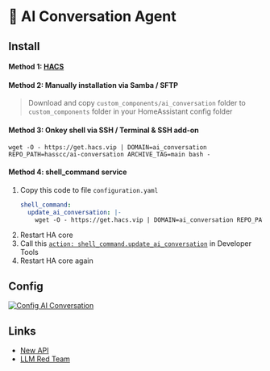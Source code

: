 # 🤖 AI Conversation Agent

<a name="install"></a>
## Install

#### Method 1: [HACS](https://my.home-assistant.io/redirect/hacs_repository/?category=integration&owner=hasscc&repository=ai-conversation)

#### Method 2: Manually installation via Samba / SFTP
> Download and copy `custom_components/ai_conversation` folder to `custom_components` folder in your HomeAssistant config folder

#### Method 3: Onkey shell via SSH / Terminal & SSH add-on
```shell
wget -O - https://get.hacs.vip | DOMAIN=ai_conversation REPO_PATH=hasscc/ai-conversation ARCHIVE_TAG=main bash -
```

#### Method 4: shell_command service
1. Copy this code to file `configuration.yaml`
    ```yaml
    shell_command:
      update_ai_conversation: |-
        wget -O - https://get.hacs.vip | DOMAIN=ai_conversation REPO_PATH=hasscc/ai-conversation ARCHIVE_TAG=main bash -
    ```
2. Restart HA core
3. Call this [`action: shell_command.update_ai_conversation`](https://my.home-assistant.io/redirect/developer_call_service/?service=shell_command.update_xiaomi_miot) in Developer Tools
2. Restart HA core again


## Config

[![Config AI Conversation](https://my.home-assistant.io/badges/config_flow_start.svg)](https://my.home-assistant.io/redirect/config_flow_start/?domain=ai_conversation)

## Links

- [New API](https://github.com/Calcium-Ion/new-api)
- [LLM Red Team](https://github.com/LLM-Red-Team)
